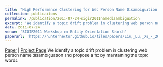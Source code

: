 ```yaml
---
title: "High Performance Clustering for Web Person Name Disambiguation Using Topic Capturing"
collection: publications
permalink: /publication/2011-07-24-sigir2011namedisambiguation
excerpt: 'We identify a topic drift problem in clustering web person name disambiguation and propose a fix by maintaining the topic words.'
date: 2011-07-24
venue: 'SIGIR2011 Workshop on Entity Orientation Search'
paperurl: 'https://hunterhector.github.io/files/papers/Liu,_Lu,_Xu_-_2011_-_The_first_International_Workshop_on_Entity_Orientation_Search,_SIGIR2011_Workshop.pdf'
---
```

[Paper](https://hunterhector.github.io/files/papers/Liu,_Lu,_Xu_-_2011_-_The_first_International_Workshop_on_Entity_Orientation_Search,_SIGIR2011_Workshop.pdf) \| [Project Page](#) We identify a topic drift problem in clustering web person name disambiguation and propose a fix by maintaining the topic words.
